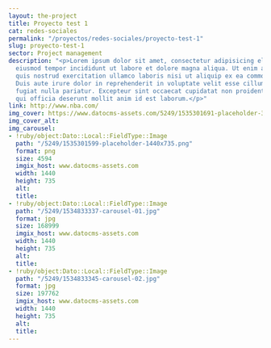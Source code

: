 ```yaml
---
layout: the-project
title: Proyecto test 1
cat: redes-sociales
permalink: "/proyectos/redes-sociales/proyecto-test-1"
slug: proyecto-test-1
sector: Project management
description: "<p>Lorem ipsum dolor sit amet, consectetur adipisicing elit, sed do
  eiusmod tempor incididunt ut labore et dolore magna aliqua. Ut enim ad minim veniam,
  quis nostrud exercitation ullamco laboris nisi ut aliquip ex ea commodo consequat.
  Duis aute irure dolor in reprehenderit in voluptate velit esse cillum dolore eu
  fugiat nulla pariatur. Excepteur sint occaecat cupidatat non proident, sunt in culpa
  qui officia deserunt mollit anim id est laborum.</p>"
link: http://www.nba.com/
img_cover: https://www.datocms-assets.com/5249/1535301691-placeholder-350x350.png
img_cover_alt: 
img_carousel:
- !ruby/object:Dato::Local::FieldType::Image
  path: "/5249/1535301599-placeholder-1440x735.png"
  format: png
  size: 4594
  imgix_host: www.datocms-assets.com
  width: 1440
  height: 735
  alt: 
  title: 
- !ruby/object:Dato::Local::FieldType::Image
  path: "/5249/1534833337-carousel-01.jpg"
  format: jpg
  size: 168999
  imgix_host: www.datocms-assets.com
  width: 1440
  height: 735
  alt: 
  title: 
- !ruby/object:Dato::Local::FieldType::Image
  path: "/5249/1534833345-carousel-02.jpg"
  format: jpg
  size: 197762
  imgix_host: www.datocms-assets.com
  width: 1440
  height: 735
  alt: 
  title: 
---
```


